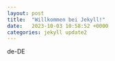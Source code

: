```yaml
---
layout: post
title:  "Willkommen bei Jekyll!"
date:   2023-10-03 10:58:52 +0000
categories: jekyll update2
---
```


de-DE

